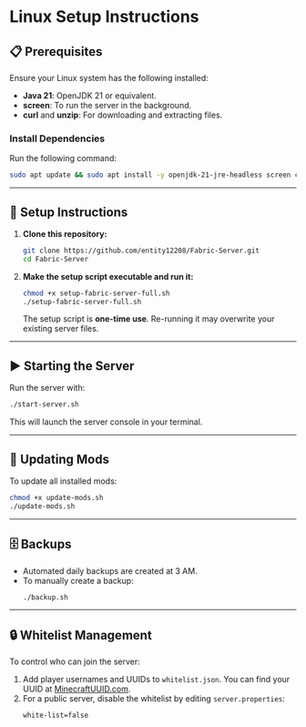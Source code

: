 # Linux Setup Instructions

## 📋 Prerequisites

Ensure your Linux system has the following installed:
- **Java 21**: OpenJDK 21 or equivalent.
- **screen**: To run the server in the background.
- **curl** and **unzip**: For downloading and extracting files.

### Install Dependencies

Run the following command:
```bash
sudo apt update && sudo apt install -y openjdk-21-jre-headless screen curl unzip
```

---

## 🚀 Setup Instructions

1. **Clone this repository:**
   ```bash
   git clone https://github.com/entity12208/Fabric-Server.git
   cd Fabric-Server
   ```

2. **Make the setup script executable and run it:**
   ```bash
   chmod +x setup-fabric-server-full.sh
   ./setup-fabric-server-full.sh
   ```
   The setup script is **one-time use**. Re-running it may overwrite your existing server files.

---

## ▶️ Starting the Server

Run the server with:
```bash
./start-server.sh
```
This will launch the server console in your terminal.

---

## 🔄 Updating Mods

To update all installed mods:
```bash
chmod +x update-mods.sh
./update-mods.sh
```

---

## 🗄️ Backups

- Automated daily backups are created at 3 AM.
- To manually create a backup:
  ```bash
  ./backup.sh
  ```

---

## 🔒 Whitelist Management

To control who can join the server:
1. Add player usernames and UUIDs to `whitelist.json`. You can find your UUID at [MinecraftUUID.com](https://minecraftuuid.com).
2. For a public server, disable the whitelist by editing `server.properties`:
   ```properties
   white-list=false
   ```
